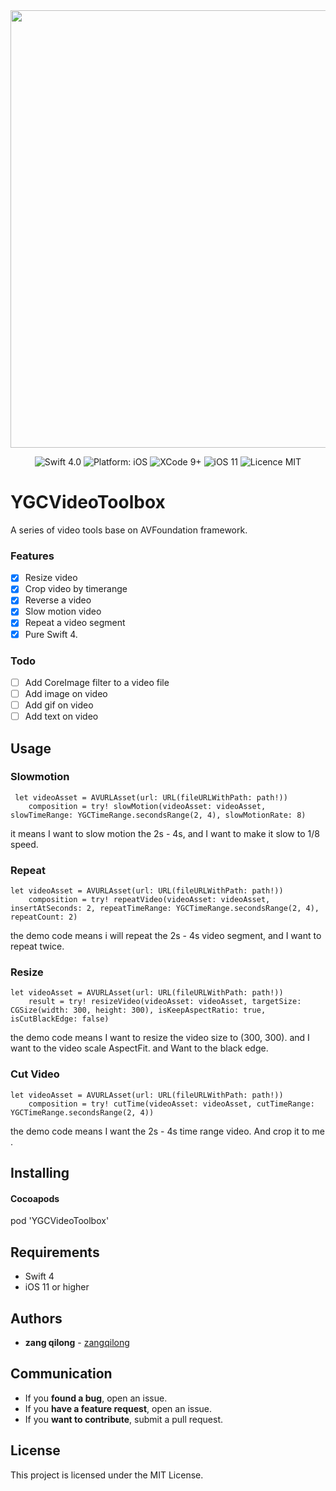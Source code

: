 <div align = "center">
<img src="https://ws1.sinaimg.cn/large/006tNc79gy1fnpmgl15rnj30jg05k0u2.jpg" width="700" />
</div>

<p align="center">
<img src="https://img.shields.io/badge/Swift-4.0-orange.svg" alt="Swift 4.0"/>
<img src="https://img.shields.io/badge/platform-iOS-brightgreen.svg" alt="Platform: iOS"/>
<img src="https://img.shields.io/badge/Xcode-9%2B-brightgreen.svg" alt="XCode 9+"/>
<img src="https://img.shields.io/badge/iOS-11%2B-brightgreen.svg" alt="iOS 11"/>
<img src="https://img.shields.io/badge/licence-MIT-lightgray.svg" alt="Licence MIT"/>
</a>
</p>

# YGCVideoToolbox

A series of video tools base on AVFoundation framework.



### Features
- [x] Resize video
- [x] Crop video by timerange
- [x] Reverse a video
- [x] Slow motion video
- [x] Repeat a video segment
- [x] Pure Swift 4.

### Todo
- [ ] Add CoreImage filter to a video file
- [ ] Add image on video
- [ ] Add gif on video
- [ ] Add text on video

## Usage
### Slowmotion

```
 let videoAsset = AVURLAsset(url: URL(fileURLWithPath: path!))
    composition = try! slowMotion(videoAsset: videoAsset, slowTimeRange: YGCTimeRange.secondsRange(2, 4), slowMotionRate: 8)
```

it means I want to slow motion the 2s - 4s, and I want to make it slow to 1/8 speed.

### Repeat 

```
let videoAsset = AVURLAsset(url: URL(fileURLWithPath: path!))
    composition = try! repeatVideo(videoAsset: videoAsset, insertAtSeconds: 2, repeatTimeRange: YGCTimeRange.secondsRange(2, 4), repeatCount: 2)
```

the demo code means i will repeat the 2s - 4s video segment, and I want to repeat twice.

### Resize


```
let videoAsset = AVURLAsset(url: URL(fileURLWithPath: path!))
    result = try! resizeVideo(videoAsset: videoAsset, targetSize: CGSize(width: 300, height: 300), isKeepAspectRatio: true, isCutBlackEdge: false)
```

the demo code means I want to resize the video size to (300, 300). and I want to the video scale AspectFit. and Want to the black edge.

### Cut Video

```
let videoAsset = AVURLAsset(url: URL(fileURLWithPath: path!))
    composition = try! cutTime(videoAsset: videoAsset, cutTimeRange: YGCTimeRange.secondsRange(2, 4))
```

the demo code means I want the 2s - 4s time range video. And crop it to me .
## Installing

#### Cocoapods
pod 'YGCVideoToolbox'

## Requirements

* Swift 4
* iOS 11 or higher

## Authors

* **zang qilong** -  [zangqilong](https://github.com/zangqilong198812)

## Communication

* If you **found a bug**, open an issue.
* If you **have a feature request**, open an issue.
* If you **want to contribute**, submit a pull request.

## License

This project is licensed under the MIT License.

